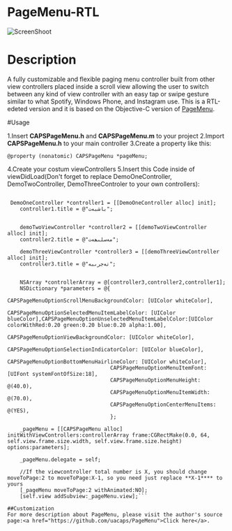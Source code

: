 # PageMenu-RTL

![ScreenShoot](https://cloud.githubusercontent.com/assets/10268796/23753487/f8d4d798-04d9-11e7-9db5-784dec4b8018.png)

# Description
A fully customizable and flexible paging menu controller built from other view controllers placed inside a scroll view allowing the user to switch between any kind of view controller with an easy tap or swipe gesture similar to what Spotify, Windows Phone, and Instagram use. This is a RTL-edeted version and it is based on the Objective-C version of <a href="https://github.com/uacaps/PageMenu">PageMenu<a/>.

#Usage

1.Insert **CAPSPageMenu.h** and **CAPSPageMenu.m** to your project
2.Import **CAPSPageMenu.h** to your main controller
3.Create a property like this:

```
@property (nonatomic) CAPSPageMenu *pageMenu;
```


4.Create your costum viewControllers
5.Insert this Code inside of viewDidLoad(Don't forget to replace DemoOneController, DemoTwoController, DemoThreeControler to your own controllers):

```

 DemoOneController *controller1 = [[DemoOneController alloc] init];
    controller1.title = @"باشبەت";


    demoTwoViewController *controller2 = [[demoTwoViewController alloc] init];
    controller2.title = @"مەسلىھەت";

    demoThreeViewController *controller3 = [[demoThreeViewController alloc] init];
    controller3.title = @"تەجرىبە";


    NSArray *controllerArray = @[controller3,controller2,controller1];
    NSDictionary *parameters = @{
                                 CAPSPageMenuOptionScrollMenuBackgroundColor: [UIColor whiteColor],
                                 CAPSPageMenuOptionSelectedMenuItemLabelColor: [UIColor blueColor],CAPSPageMenuOptionUnselectedMenuItemLabelColor:[UIColor colorWithRed:0.20 green:0.20 blue:0.20 alpha:1.00],
                                 CAPSPageMenuOptionViewBackgroundColor: [UIColor whiteColor],
                                 CAPSPageMenuOptionSelectionIndicatorColor: [UIColor blueColor],
                                 CAPSPageMenuOptionBottomMenuHairlineColor: [UIColor whiteColor],
                                 CAPSPageMenuOptionMenuItemFont: [UIFont systemFontOfSize:18],
                                 CAPSPageMenuOptionMenuHeight: @(40.0),
                                 CAPSPageMenuOptionMenuItemWidth: @(70.0),
                                 CAPSPageMenuOptionCenterMenuItems: @(YES),
                                 };

    _pageMenu = [[CAPSPageMenu alloc] initWithViewControllers:controllerArray frame:CGRectMake(0.0, 64, self.view.frame.size.width, self.view.frame.size.height) options:parameters];

    _pageMenu.delegate = self;

    //If the viewcontroller total number is X, you should change moveToPage:2 to moveToPage:X-1, so you need just replace **X-1**** to yours
    [_pageMenu moveToPage:2 withAnimated:NO];
    [self.view addSubview:_pageMenu.view];```
    
##Customization
For more description about PageMenu, please visit the author's source page:<a href="https://github.com/uacaps/PageMenu">Click here</a>.

